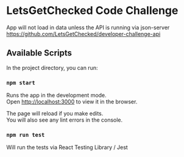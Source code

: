 # LetsGetChecked Code Challenge

App will not load in data unless the API is running via json-server
https://github.com/LetsGetChecked/developer-challenge-api

## Available Scripts

In the project directory, you can run:

### `npm start`

Runs the app in the development mode.\
Open [http://localhost:3000](http://localhost:3000) to view it in the browser.

The page will reload if you make edits.\
You will also see any lint errors in the console.

### `npm run test`
Will run the tests via React Testing Library / Jest
